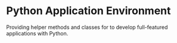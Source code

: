 # Python Application Environment

Providing helper methods and classes for to develop full-featured applications with Python.
